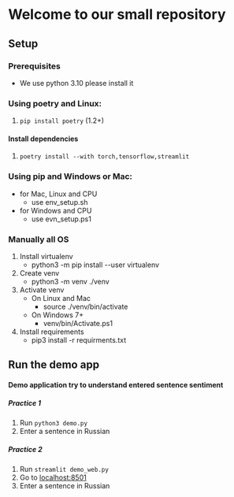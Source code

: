 # Welcome to our small repository

## Setup
### Prerequisites
- We use python 3.10 please install it
### Using poetry and Linux:

1. `pip install poetry` (1.2+)

#### Install dependencies

1. `poetry install --with torch,tensorflow,streamlit`


### Using pip and Windows or Mac:

- for Mac, Linux and CPU
  - use env_setup.sh
- for Windows and CPU
  - use evn_setup.ps1

### Manually all OS

1. Install virtualenv
   - python3 -m pip install --user virtualenv
2. Create venv
   - python3 -m venv ./venv
3. Activate venv
   - On Linux and Mac
     - source ./venv/bin/activate
   - On Windows 7+
     - venv/bin/Activate.ps1
4. Install requirements
   - pip3 install -r requirments.txt

## Run the demo app
#### Demo application try to understand entered sentence sentiment
##### Practice 1
1. Run `python3 demo.py`
2. Enter a sentence in Russian

##### Practice 2
1. Run `streamlit demo_web.py`
2. Go to  [localhost:8501](http://localhost:8501)
3. Enter a sentence in Russian
